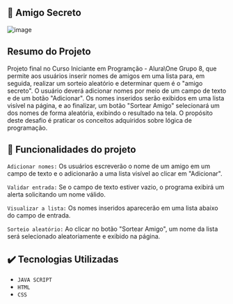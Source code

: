 
## :gift: Amigo Secreto

![image](https://github.com/user-attachments/assets/6f9405c5-07c7-47bd-9fac-8dac51b7f67a)

## Resumo do Projeto
Projeto final no Curso Iniciante em Programção - Alura\One Grupo 8, que permite aos usuários inserir nomes de amigos em uma lista para, em seguida, realizar um sorteio aleatório 
e determinar quem é o "amigo secreto". O usuário deverá adicionar nomes por meio de um campo de texto e de um botão "Adicionar".
Os nomes inseridos serão exibidos em uma lista visível na página, e ao finalizar, um botão "Sortear Amigo" selecionará um dos nomes de forma aleatória, exibindo o resultado na tela.
O propósito deste desafio é praticar os conceitos adquiridos sobre lógica de programação.
 
## :hammer: Funcionalidades do projeto

`Adicionar nomes:` Os usuários escreverão o nome de um amigo em um campo de texto e o adicionarão a uma lista visível ao clicar em "Adicionar".

`Validar entrada:` Se o campo de texto estiver vazio, o programa exibirá um alerta solicitando um nome válido.

`Visualizar a lista:` Os nomes inseridos aparecerão em uma lista abaixo do campo de entrada.

`Sorteio aleatório:` Ao clicar no botão "Sortear Amigo", um nome da lista será selecionado aleatoriamente e exibido na página.

## ✔️  Tecnologias Utilizadas
- ``JAVA SCRIPT``
- ``HTML``
- ``CSS``

 
